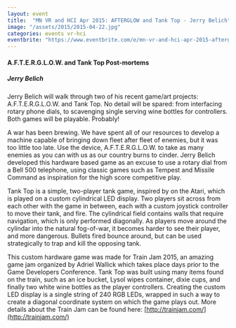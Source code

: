 ```yaml
---
layout: event
title:  "MN VR and HCI Apr 2015: AFTERGLOW and Tank Top - Jerry Belich"
image: "/assets/2015/2015-04-22.jpg"
categories: events vr-hci
eventbrite: "https://www.eventbrite.com/e/mn-vr-and-hci-apr-2015-afterglow-and-tank-top-jerry-belich-tickets-16566156821?aff=ebdsoporgprofile"
---
```


#### A.F.T.E.R.G.L.O.W. and Tank Top Post-mortems
##### Jerry Belich

Jerry Belich will walk through two of his recent game/art projects: A.F.T.E.R.G.L.O.W. and Tank Top. No detail will be spared: from interfacing rotary phone dials, to scavenging single serving wine bottles for controllers. Both games will be playable. Probably!

A war has been brewing. We have spent all of our resources to develop a machine capable of bringing down fleet after fleet of enemies, but it was too little too late. Use the device, A.F.T.E.R.G.L.O.W. to take as many enemies as you can with us as our country burns to cinder. Jerry Belich developed this hardware based game as an excuse to use a rotary dial from a Bell 500 telephone, using classic games such as Tempest and Missile Command as inspiration for the high score competitive play.

Tank Top is a simple, two-player tank game, inspired by on the Atari, which is played on a custom cylindrical LED display. Two players sit across from each other with the game in between, each with a custom joystick controller to move their tank, and fire. The cylindrical field contains walls that require navigation, which is only performed diagonally. As players move around the cylindar into the natural fog-of-war, it becomes harder to see their player, and more dangerous. Bullets fired bounce around, but can be used strategically to trap and kill the opposing tank.

This custom hardware game was made for Train Jam 2015, an amazing game jam organized by Adriel Wallick which takes place days prior to the Game Developers Conference. Tank Top was built using many items found on the train, such as an ice bucket, Lysol wipes container, dixie cups, and finally two white wine bottles as the player controllers. Creating the custom LED display is a single string of 240 RGB LEDs, wrapped in such a way to create a diagonal coordinate system on which the game plays out. More details about the Train Jam can be found here: [http://trainjam.com/](http://trainjam.com/)

